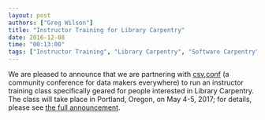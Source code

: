 ```yaml
---
layout: post
authors: ["Greg Wilson"]
title: "Instructor Training for Library Carpentry"
date: 2016-12-08
time: "00:13:00"
tags: ["Instructor Training", "Library Carpentry", "Software Carpentry"]
---
```


We are pleased to announce that we are partnering with [csv,conf](https://csvconf.com/)
(a community conference for data makers everywhere)
to run an instructor training class specifically geared for people interested in Library Carpentry.
The class will take place in Portland, Oregon, on May 4-5, 2017;
for details, please see [the full announcement](https://datapub.cdlib.org/2016/12/08/announcing-instructor-training-for-librarians/).
